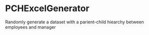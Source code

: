 # PCHExcelGenerator
Randomly generate a dataset with a parient-child hiearchy between employees and manager
